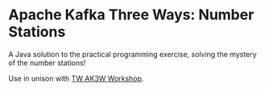 # Apache Kafka Three Ways: Number Stations

A Java solution to the practical programming exercise, solving the mystery of the number stations!

Use in unison with [TW AK3W Workshop](https://github.com/troy-west/apache-kafka-three-ways).